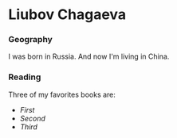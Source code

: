 # Liubov Chagaeva

### Geography

I was born in Russia. And now I'm living in China.

### Reading

Three of my favorites books are:

- *First*
- *Second*
- *Third*



